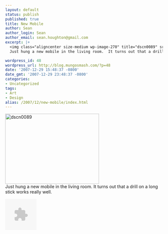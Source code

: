 ```yaml
---
layout: default
status: publish
published: true
title: New Mobile
author: Sean
author_login: Sean
author_email: sean.houghton@gmail.com
excerpt: |+
  <img class="aligncenter size-medium wp-image-270" title="dscn0089" src="{{site.url_root}}/media/2007/12/dscn0089-300x225.jpg" alt="dscn0089" width="300" height="225" />
  Just hung a new mobile in the living room.  It turns out that a drill on a long stick works really well.

wordpress_id: 48
wordpress_url: http://blog.mungosmash.com/?p=48
date: '2007-12-29 15:48:37 -0800'
date_gmt: '2007-12-29 23:48:37 -0800'
categories:
- Uncategorized
tags:
- Art
- Design
alias: /2007/12/new-mobile/index.html
---
```

<img class="aligncenter size-medium wp-image-270" title="dscn0089" src="{{site.url_root}}/media/2007/12/dscn0089-300x225.jpg" alt="dscn0089" width="300" height="225" /><br />
Just hung a new mobile in the living room.  It turns out that a drill on a long stick works really well.

<a id="more"></a><a id="more-48"></a>

<object classid="clsid:02bf25d5-8c17-4b23-bc80-d3488abddc6b" width="100" height="100" codebase="http://www.apple.com/qtactivex/qtplugin.cab#version=6,0,2,0"><param name="src" value="/StreamLinks/Mobile_Streaming.qtl" /><param name="autoplay" value="true" /><param name="pluginspage" value="http://www.apple.com/quicktime/download/" /><param name="controller" value="true" /><param name="pluginurl" value="http://www.apple.com/quicktime/download/" /><embed type="video/quicktime" width="100" height="100" src="/StreamLinks/Mobile_Streaming.qtl" pluginurl="http://www.apple.com/quicktime/download/" controller="true" pluginspage="http://www.apple.com/quicktime/download/" autoplay="true"></embed></object>

